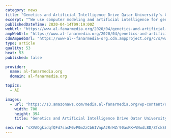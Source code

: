 ```yaml
---
category: news
title: "Genetics and Artificial Intelligence Drive Qatar University’s Covid-19 Research"
excerpt: "“We use computer modeling and artificial intelligence for genetic sequencing of the virus and to look for inhibitors that can prevent the infection of the cell,” said Hadi Yassine, an associate professor of epidemiology and infectious diseases at Qatar University who is research projects manager at the Biomedical Research Center."
publishedDateTime: 2020-04-14T09:19:00Z
webUrl: "https://www.al-fanarmedia.org/2020/04/genetics-and-artificial-intelligence-drive-qatar-universitys-covid-19-research/"
ampWebUrl: "https://www.al-fanarmedia.org/2020/04/genetics-and-artificial-intelligence-drive-qatar-universitys-covid-19-research/amp/"
cdnAmpWebUrl: "https://www-al--fanarmedia-org.cdn.ampproject.org/c/s/www.al-fanarmedia.org/2020/04/genetics-and-artificial-intelligence-drive-qatar-universitys-covid-19-research/amp/"
type: article
quality: 53
heat: 53
published: false

provider:
  name: al-fanarmedia.org
  domain: al-fanarmedia.org

topics:
  - AI

images:
  - url: "https://s3.amazonaws.com/media.al-fanarmedia.org/wp-content/uploads/2020/04/13182839/Hadi-Yassine-700x394.jpg"
    width: 700
    height: 394
    title: "Genetics and Artificial Intelligence Drive Qatar University’s Covid-19 Research"

secured: "sXVAOgkidqfQFd7sasM0vP0m2zCb6IVnpA2RrHZr90auKK+VNwdL8D/ZfckSEsZ4R1VwBV0A90SrDIY4P5dNKjFtgh9zGoRZvz5UvlwiVE4fObtnmifP986y6eOkS8f4au9Hd9ppduLkArWvAhicpO3jbZ0RDUdED/W9yDmjH1bQvNphH6Fm6K1q4vlQRVDHSAmX1wLkeR+ikWlPALjohtpMWtYNGccJfhc+PwczFlpqFYeZCh2D85qd+FgKbcA04MGfLHq2eqxwqW1JWipSDiXJTvc5P9eIdzQXj8+S/ziSuMDTvYy+J6wlEsY++yRi;3i1VU7WocyyfCyW9P+Ysrw=="
---
```


